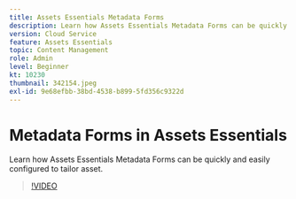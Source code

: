 ```yaml
---
title: Assets Essentials Metadata Forms
description: Learn how Assets Essentials Metadata Forms can be quickly and easily configured to tailor asset metadata.
version: Cloud Service
feature: Assets Essentials
topic: Content Management
role: Admin
level: Beginner
kt: 10230
thumbnail: 342154.jpeg
exl-id: 9e68efbb-38bd-4538-b899-5fd356c9322d
---
```

# Metadata Forms in Assets Essentials

Learn how Assets Essentials Metadata Forms can be quickly and easily configured to tailor asset.

>[!VIDEO](https://video.tv.adobe.com/v/342154/?quality=12&learn=on)
